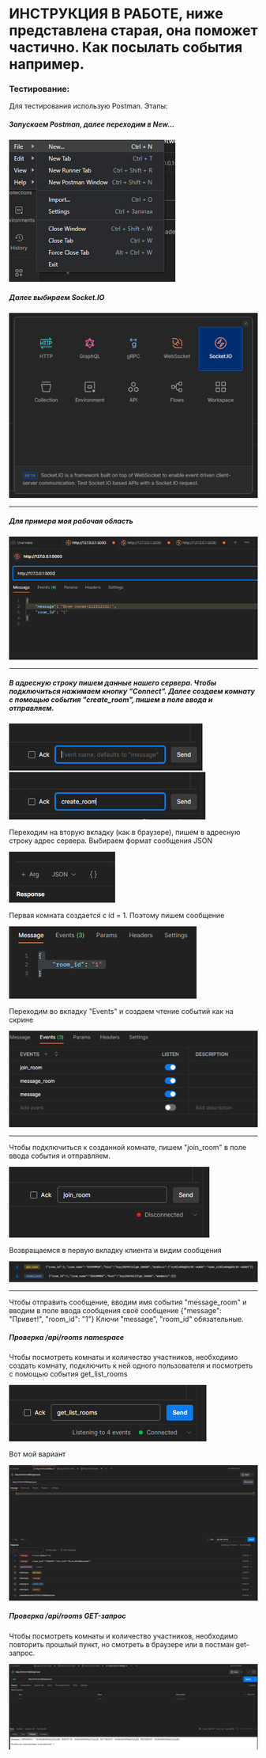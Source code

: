
# ИНСТРУКЦИЯ В РАБОТЕ, ниже представлена старая, она поможет частично. Как посылать события например.

### Тестирование:
Для тестирования использую Postman.
Этапы:
##### Запускаем Postman, далее переходим в New...
![img_1.png](img_1.png)
##### Далее выбираем Socket.IO
![img_2.png](img_2.png)

---

##### Для примера моя рабочая область
![img_3.png](img_3.png)

---

##### В адресную строку пишем данные нашего сервера. Чтобы подключиться нажимаем кнопку "Connect". Далее создаем комнату с помощью события "create_room", пишем в поле ввода и отправляем.

![img_4.png](img_4.png) ![img_6.png](img_6.png)

Переходим на вторую вкладку (как в браузере), пишем в адресную строку адрес сервера. 
Выбираем формат сообщения JSON 

![img_5.png](img_5.png)

Первая комната создается с id = 1. Поэтому пишем сообщение

![img_7.png](img_7.png)

Переходим во вкладку "Events" и создаем чтение событий как на скрине

![img_8.png](img_8.png)

---

Чтобы подключиться к созданной комнате, пишем "join_room" в поле ввода события и отправляем. 

![img_9.png](img_9.png)

Возвращаемся в первую вкладку клиента и видим сообщения

![img_10.png](img_10.png)

---

Чтобы отправить сообщение, вводим имя события "message_room" и вводим в поле ввода сообщения своё сообщение {"message": "Привет!", "room_id": "1"}
Ключи "message", "room_id" обязательные.


##### Проверка /api/rooms namespace
Чтобы посмотреть комнаты и количество участников, необходимо создать комнату, подключить к ней одного пользователя и посмотреть с помощью события get_list_rooms

![img.png](img.png) 

Вот мой вариант

![img_11.png](img_11.png)


##### Проверка /api/rooms GET-запрос
Чтобы посмотреть комнаты и количество участников, необходимо повторить прошлый пункт, но смотреть в браузере или в постман get-запрос.

![img_12.png](img_12.png)
